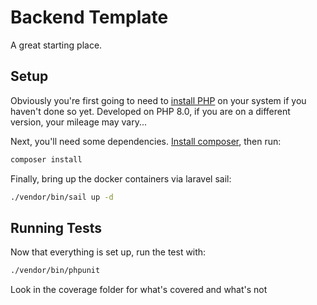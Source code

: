 # Backend Template

A great starting place.

## Setup

Obviously you're first going to need to [install PHP](https://www.php.net/manual/en/install.php)
on your system if you haven't done so yet. Developed on PHP 8.0, if you are on a different
version, your mileage may vary...

Next, you'll need some dependencies.
[Install composer](https://getcomposer.org/doc/00-intro.md), then run:
```bash
composer install
```

Finally, bring up the docker containers via laravel sail:
```bash
./vendor/bin/sail up -d
```

## Running Tests

Now that everything is set up, run the test with:
```bash
./vendor/bin/phpunit
```

Look in the coverage folder for what's covered and what's not
